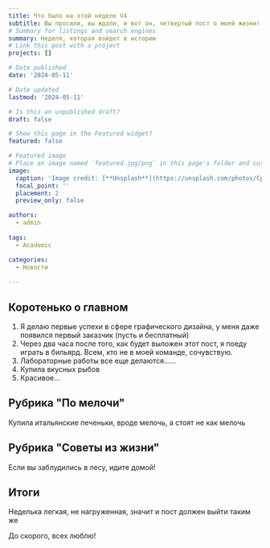 ```yaml
---
title: Что было на этой неделе V4
subtitle: Вы просили, вы ждали, и вот он, четвертый пост о моей жизни!
# Summary for listings and search engines
summary: Неделя, которая войдет в историю
# Link this post with a project
projects: []

# Date published
date: '2024-05-11'

# Date updated
lastmod: '2024-05-11'

# Is this an unpublished draft?
draft: false

# Show this page in the Featured widget?
featured: false

# Featured image
# Place an image named `featured.jpg/png` in this page's folder and customize its options here.
image:
  caption: 'Image credit: [**Unsplash**](https://unsplash.com/photos/CpkOjOcXdUY)'
  focal_point: ''
  placement: 2
  preview_only: false

authors:
  - admin
  
tags:
  - Academic

categories:
  - Новости
 
---
```


## Коротенько о главном

1. Я делаю первые успехи в сфере графического дизайна, у меня даже появился первый заказчик (пусть и бесплатный)
2. Через два часа после того, как будет выложен этот пост, я поеду играть в бильярд. Всем, кто не в моей команде, сочувствую.
3. Лабораторные работы все еще делаются......
4. Купила вкусных рыбов
5. Красивое...

## Рубрика "По мелочи"
Купила итальянские печеньки, вроде мелочь, а стоят не как мелочь

## Рубрика "Советы из жизни"
Если вы заблудились в лесу, идите домой!

## Итоги
Неделька легкая, не нагруженная, значит и пост должен выйти таким же

До скорого, всех люблю!
